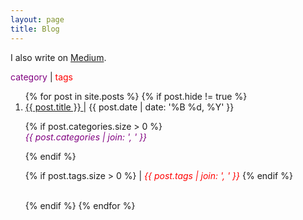 ```yaml
---
layout: page
title: Blog
---
```


<!-- This blog serves two purposes:

1. As I continue to explore how the brain functions, it gives me a medium to share what I discover, communicate my progress, and teach others what I learn.
2. It provides a platform to share my experiences with a variety of topics. E.g. time and task management, navigating the educational landscape, useful software, etc.

For my posts, I upload and reference material I think is useful (articles, code snippets, etc). <a href="{{ site.baseurl }}/reference_material">This</a> is an aggregate of all of these items.
<br>

## Posts -->

I also write on [Medium](https://medium.com/@wcarvalho92/latest).

<p><font color="purple"> category </font> | <font color="red"> tags </font></p>

<ol>
{% for post in site.posts %}
{% if post.hide != true %}
<li>
  <a href="{{ post.url }}">
    {{ post.title }}
  </a> | 
  {{ post.date | date: '%B %d, %Y' }}
  
  {% if post.categories.size > 0 %}
  <br>
  <em>
    <font color="purple"> <cite> {{ post.categories | join: ', ' }} </cite> </font>
  </em>
  
  {% endif %}
  
  {% if post.tags.size > 0 %}
  | <em>
    <font color="red"> {{ post.tags | join: ', ' }} </font>
  </em>
  {% endif %}
  
</li>
<br>
{% endif %}
{% endfor %}
</ol>
